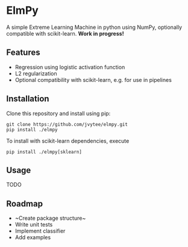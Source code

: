 # ElmPy
A simple Extreme Learning Machine in python using NumPy, optionally compatible with scikit-learn.
**Work in progress!**

## Features
- Regression using logistic activation function
- L2 regularization
- Optional compatibility with scikit-learn, e.g. for use in pipelines

## Installation
Clone this repository and install using pip:

    git clone https://github.com/jvytee/elmpy.git
    pip install ./elmpy

To install with scikit-learn dependencies, execute

    pip install ./elmpy[sklearn]

## Usage
TODO

## Roadmap
- ~Create package structure~
- Write unit tests
- Implement classifier
- Add examples
